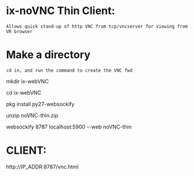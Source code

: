 # ix-noVNC Thin Client:
    Allows quick stand-up of http VNC from tcp/vncserver for viewing from VR browser


# Make a directory 
    cd in, and run the command to create the VNC fwd
mkdir ix-webVNC

cd ix-webVNC

pkg install py27-websockify

unzip noVNC-thin.zip

websockify 8787 localhost:5900 --web noVNC-thin

# CLIENT:
http://IP_ADDR:8787/vnc.html



